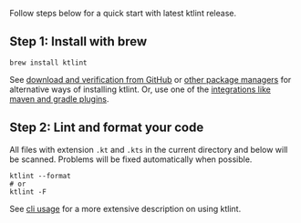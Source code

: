Follow steps below for a quick start with latest ktlint release.

## Step 1: Install with brew
```shell
brew install ktlint
```
See [download and verification from GitHub](../install/cli/#download-and-verification) or [other package managers](../install/cli/#package-managers) for alternative ways of installing ktlint. Or, use one of the [integrations like maven and gradle plugins](../install/integrations/).

## Step 2: Lint and format your code
All files with extension `.kt` and `.kts` in the current directory and below will be scanned. Problems will be fixed automatically when possible.
```shell title="Autocorrect style violations"
ktlint --format
# or
ktlint -F
```
See [cli usage](../install/cli/#command-line-usage) for a more extensive description on using ktlint.

